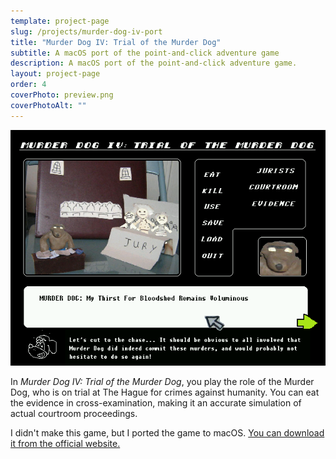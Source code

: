 ```yaml
---
template: project-page
slug: /projects/murder-dog-iv-port
title: "Murder Dog IV: Trial of the Murder Dog"
subtitle: A macOS port of the point-and-click adventure game
description: A macOS port of the point-and-click adventure game.
layout: project-page
order: 4
coverPhoto: preview.png
coverPhotoAlt: ""
---
```


<!--
                                                   -- __
                                                 ~ (@)  ~~~---_
                                               {     `-_~,,,,,,)
                                               {    (_  ',
                                                ~    . = _',
                                                 ~    '.  =-'
                                                   ~     :
.                                                -~     ('');
'.                                         --~        \  \ ;
  '.-_                                   -~            \  \;      _-=,.
     -~- _                          -~                 {  '---- _'-=,.
       ~- _~-  _              _ -~                     ~---------=,.`
            ~-  ~~-----~~~~~~       .+++~~~~~~~~-__   /
                ~-   __            {   -     +   }   /
                         ~- ______{_    _ -=\ / /_ ~
                             :      ~--~    // /         ..-
                             :   / /      // /         ((
                             :  / /      {   `-------,. ))
                             :   /        ''=--------. }o
                .=._________,'  )                     ))
                )  _________ -''                     ~~
               / /  _ _
              (_.-.'O'-'.
-->

<img src="preview.png">

In *Murder Dog IV: Trial of the Murder Dog*, you play the role of the Murder Dog, who is on trial at The Hague for crimes against humanity. You can eat the evidence in cross-examination, making it an accurate simulation of actual courtroom proceedings.

I didn't make this game, but I ported the game to macOS. [You can download it from the official website.](http://harmonyzone.org/MurderDogIV.html)
